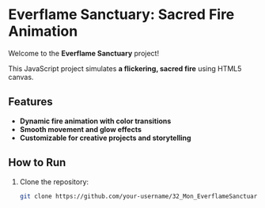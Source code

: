 # Everflame Sanctuary: Sacred Fire Animation

Welcome to the **Everflame Sanctuary** project!

This JavaScript project simulates **a flickering, sacred fire** using HTML5 canvas.

## Features
- **Dynamic fire animation with color transitions**
- **Smooth movement and glow effects**
- **Customizable for creative projects and storytelling**

## How to Run

1. Clone the repository:
   ```bash
   git clone https://github.com/your-username/32_Mon_EverflameSanctuary.git
